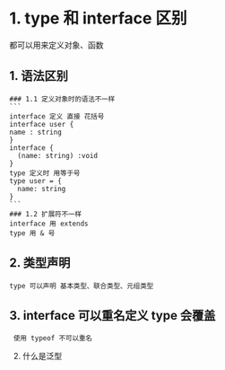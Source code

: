# 1. type 和 interface 区别
都可以用来定义对象、函数
  ## 1. 语法区别
    ### 1.1 定义对象时的语法不一样
    ```
    interface 定义 直接 花括号
    interface user {
    name : string
    }
    interface {
      (name: string) :void
    }
    type 定义时 用等于号
    type user = {
      name: string
    }
    ```
    ### 1.2 扩展符不一样
    interface 用 extends
    type 用 & 号

  ## 2. 类型声明
    type 可以声明 基本类型、联合类型、元组类型

  ## 3. interface 可以重名定义 type 会覆盖 
     使用 typeof 不可以重名



2. 什么是泛型
